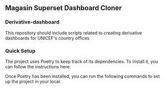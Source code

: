 ## Magasin Superset Dashboard Cloner

### Derivative-dashboard
This repository should include scripts related to creating derivative dashboards for UNICEF's country offices

### Quick Setup
The project uses Poetry to keep track of its dependencies. To install it, you can follow the instructions here.

Once Poetry has been installed, you can run the following commands to set up the project in your local:



